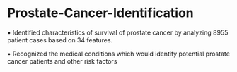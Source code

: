 # Prostate-Cancer-Identification
•	Identified characteristics of survival of prostate cancer by analyzing 8955 patient cases based on 34 features.

•	Recognized the medical conditions which would identify potential prostate cancer patients and other risk factors

